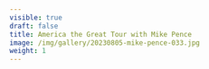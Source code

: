 ```yaml
---
visible: true
draft: false
title: America the Great Tour with Mike Pence
image: /img/gallery/20230805-mike-pence-033.jpg
weight: 1
---
```


